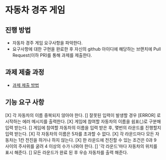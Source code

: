 # 자동차 경주 게임
## 진행 방법
* 자동차 경주 게임 요구사항을 파악한다.
* 요구사항에 대한 구현을 완료한 후 자신의 github 아이디에 해당하는 브랜치에 Pull Request(이하 PR)를 통해 과제를 제출한다.

## 과제 제출 과정
* [과제 제출 방법](https://github.com/next-step/nextstep-docs/tree/master/precourse)

## 기능 요구 사항
[X] 각 자동차의 이름 중복되지 않아야 한다.
[] 잘못된 입력이 발생할 경우 [ERROR] 로 시작하는 에러 메시지를 출력한다.
[X] 게임에 참여할 자동차의 이름을 쉼표(,)로 구분해 입력 받는다.
[] 게임에 참여할 자동차의 이름을 입력 받은 후, 몇번의 라운드를 진행할지 입력 받는다.
[X] 각 자동차의 이름은 5자를 초과할 수 없다.
[X] 각 라운드마다 모든 자동차는 1칸 전진을 하거나 하지 않는다.
[X] 한 라운드에 전진할 수 있는 조건은 0과 9 사이의 주사위를 굴려 4 이상의 수가 나와야 한다.
[] '각 라운드'마다 자동차의 위치를 표시 해준다.
[] 모든 라운드가 완료 된 후 우승 자동차를 출력 해준다.
